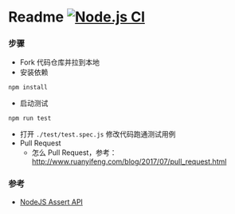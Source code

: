 # Readme [![Node.js CI](https://github.com/chris-wang/exercise1/actions/workflows/node.js.yml/badge.svg)](https://github.com/chris-wang/exercise1/actions/workflows/node.js.yml)

### 步骤

- Fork 代码仓库并拉到本地
- 安装依赖

```
npm install
```

- 启动测试

```
npm run test
```

- 打开 `./test/test.spec.js` 修改代码跑通测试用例
- Pull Request
  - 怎么 Pull Request，参考：http://www.ruanyifeng.com/blog/2017/07/pull_request.html

### 参考

- [NodeJS Assert API](http://nodejs.cn/api/assert.html)

